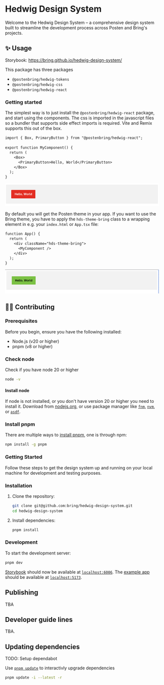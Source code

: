 # Hedwig Design System

Welcome to the Hedwig Design System – a comprehensive design system built to streamline the development process across Posten and Bring's projects.

## ✨ Usage

Storybook: https://bring.github.io/hedwig-design-system/

This package has three packages

- `@postenbring/hedwig-tokens`
- `@postenbring/hedwig-css`
- `@postenbring/hedwig-react`

### Getting started

The simplest way is to just install the `@postenbring/hedwig-react` package, and start using the components. The css is imported in the javascript files so a bundler that supports side effect imports is required. Vite and Remix supports this out of the box.

```tsx
import { Box, PrimaryButton } from "@postenbring/hedwig-react";

export function MyComponent() {
  return (
    <Box>
      <PrimaryButton>Hello, World</PrimaryButton>
    </Box>
  );
}
```

![Button inside Box with Posten theme](screenshots/box-and-button-posten-theme.png)

By default you will get the Posten theme in your app. If you want to use the Bring theme, you have to apply the `hds-theme-bring` class to a wrapping element in e.g. your `index.html` or `App.tsx` file:

```tsx
function App() {
  return (
    <div className="hds-theme-bring">
      <MyComponent />
    </div>
  );
}
```

![Button inside Box with Bring theme](screenshots/box-and-button-bring-theme.png)

## 🧑‍💻 Contributing

### Prerequisites

Before you begin, ensure you have the following installed:

- Node.js (v20 or higher)
- pnpm (v8 or higher)

### Check node

Check if you have node 20 or higher

```bash
node -v
```

#### Install node

If node is not installed, or you don't have version 20 or higher you need to install it. Download from [nodejs.org](https://nodejs.org/en/download/), or use package manager like [`fnm`](https://github.com/Schniz/fnm), [`nvm`](https://github.com/nvm-sh/nvm), or [`asdf`](https://github.com/asdf-vm/asdf).

### Install pnpm

There are multiple ways to [install pnpm](https://pnpm.io/installation), one is through npm:

```bash
npm install -g pnpm
```

### Getting Started

Follow these steps to get the design system up and running on your local machine for development and testing purposes.

### Installation

1. Clone the repository:
   ```bash
   git clone git@github.com:bring/hedwig-design-system.git
   cd hedwig-design-system
   ```
2. Install dependencies:
   ```bash
   pnpm install
   ```

### Development

To start the development server:

```bash
pnpm dev
```

[Storybook](https://storybook.js.org/) should now be available at [`localhost:6006`](http://localhost:6006). The [example app](apps/example/) should be available at [`localhost:5173`](http://localhost:5173).

## Publishing

TBA

## Developer guide lines

TBA.

## Updating dependencies

TODO: Setup dependabot

Use [`pnpm update`](https://pnpm.io/cli/update) to interactivly upgrade dependencies

```bash
pnpm update -i --latest -r
```
